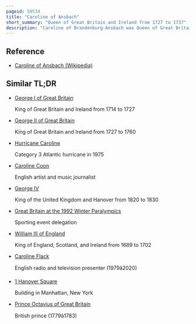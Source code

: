```yaml
---
pageid: 50534
title: "Caroline of Ansbach"
short_summary: "Queen of Great Britain and Ireland from 1727 to 1737"
description: "Caroline of Brandenburg-Ansbach was Queen of Great Britain and Ireland and Electress of Hanover from 11 June 1727 until her Death in 1737 as the Wife of King George Ii."
---
```


## Reference

- [Caroline of Ansbach (Wikipedia)](https://en.wikipedia.org/?curid=50534)

## Similar TL;DR

- [George I of Great Britain](/tldr/en/george-i-of-great-britain)

  King of Great Britain and Ireland from 1714 to 1727

- [George II of Great Britain](/tldr/en/george-ii-of-great-britain)

  King of Great Britain and Ireland from 1727 to 1760

- [Hurricane Caroline](/tldr/en/hurricane-caroline)

  Category 3 Atlantic hurricane in 1975

- [Caroline Coon](/tldr/en/caroline-coon)

  English artist and music journalist

- [George IV](/tldr/en/george-iv)

  King of the United Kingdom and Hanover from 1820 to 1830

- [Great Britain at the 1992 Winter Paralympics](/tldr/en/great-britain-at-the-1992-winter-paralympics)

  Sporting event delegation

- [William III of England](/tldr/en/william-iii-of-england)

  King of England, Scotland, and Ireland from 1689 to 1702

- [Caroline Flack](/tldr/en/caroline-flack)

  English radio and television presenter (1979â2020)

- [1 Hanover Square](/tldr/en/1-hanover-square)

  Building in Manhattan, New York

- [Prince Octavius of Great Britain](/tldr/en/prince-octavius-of-great-britain)

  British prince (1779â1783)
